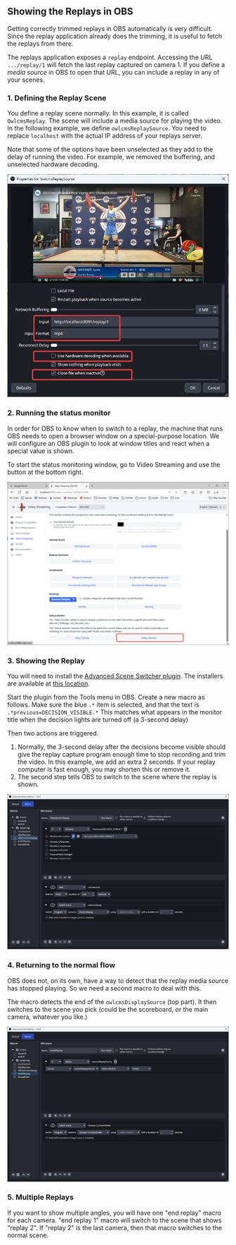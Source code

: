 ## Showing the Replays in OBS

Getting correctly trimmed replays in OBS automatically is very difficult.  Since the replay application already does the trimming, it is useful to fetch the replays from there.

The replays application exposes a `replay` endpoint.  Accessing the URL `.../replay/1` will fetch the last replay captured on camera 1.  If you define a *media source* in OBS to open that URL, you can include a replay in any of your scenes.

### 1. Defining the Replay Scene

You define a replay scene normally.  In this example, it is called `OwlcmsReplay`.  The scene will include a media source for playing the video.  In the following example, we define `owlcmsReplaySource`.   You need to replace `localhost` with the actual IP address of your replays server.

Note that some of the options have been unselected as they add to the delay of running the video.  For example, we removed the buffering, and unselected hardware decoding.

![OBS_replays](docs/img/OBS_replays.png)

### 2. Running the status monitor

In order for OBS to know when to switch to a replay, the machine that runs OBS needs to open a browser window on a special-purpose location.  We will configure an OBS plugin to look at window titles and react when a special value is shown.

To start the status monitoring window, go to Video Streaming and use the button at the bottom right.

![OBS_statusMonitor](docs/img/OBS_statusMonitor.png)

### 3. Showing the Replay

You will need to install the [Advanced Scene Switcher plugin](https://obsproject.com/forum/resources/advanced-scene-switcher.395/).  The installers are available at [this location](https://github.com/WarmUpTill/SceneSwitcher/releases).

Start the plugin from the Tools menu in OBS.  Create a new macro as follows. Make sure the blue `.*` item is selected, and that the text is `.*previous=DECISION_VISIBLE.*` This matches what appears in the monitor title when the decision lights are turned off (a 3-second delay) 

Then two actions are triggered.

1. Normally, the 3-second delay after the decisions become visible should give the replay capture program enough time to stop recording and trim the video.  In this example, we add an extra 2 seconds. If your replay computer is fast enough, you may shorten this or remove it.
2. The second step tells OBS to switch to the scene where the replay is shown. 

![OBS_switchToReplay](docs/img/OBS_switchToReplay.png)

### 4. Returning to the normal flow

OBS does not, on its own, have a way to detect that the replay media source has stopped playing. So we need a second macro to deal with this.

The macro detects the end of the `owlcmsDisplaySource` (top part).  It then switches to the scene you pick (could be the scoreboard, or the main camera, whatever you like.) 

![OBS_endOfReplay](docs/img/OBS_endOfReplay.png)

### 5. Multiple Replays

If you want to show multiple angles, you will have one "end replay" macro for each camera. "end replay 1" macro will switch to the scene that shows "replay 2".  If "replay 2" is the last camera, then that macro switches to the normal scene.
